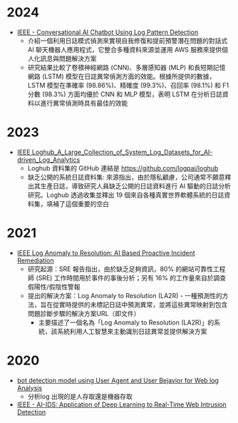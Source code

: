 
# 2024

- [IEEE - Conversational AI Chatbot Using Log Pattern Detection](https://ieeexplore.ieee.org/abstract/document/10743373)
  - 介紹一個利用日誌模式偵測來實現自我修復和提前預警潛在問題的對話式 AI 聊天機器人應用程式，它整合多種資料來源並運用 AWS 服務來提供個人化訊息與問題解決方案
  - 研究結果比較了卷積神經網路 (CNN)、多層感知器 (MLP) 和長短期記憶網路 (LSTM) 模型在日誌異常偵測方面的效能。根據所提供的數據，LSTM 模型在準確率 (98.86%)、精確度 (99.3%)、召回率 (98.1%) 和 F1 分數 (98.3%) 方面均優於 CNN 和 MLP 模型，表明 LSTM 在分析日誌資料以進行異常偵測時具有最佳的效能

 




# 2023

- [IEEE Loghub_A_Large_Collection_of_System_Log_Datasets_for_AI-driven_Log_Analytics](https://ieeexplore.ieee.org/abstract/document/10301257)
  - Loghub 資料集的 GitHub 連結是 https://github.com/logpai/loghub
  - 缺乏公開的系統日誌資料集: 來源指出，由於隱私顧慮，公司通常不願意釋出其生產日誌，導致研究人員缺乏公開的日誌資料進行 AI 驅動的日誌分析研究。Loghub 透過收集並釋出 19 個來自各種真實世界軟體系統的日誌資料集，填補了這個重要的空白

# 2021
- [IEEE Log Anomaly to Resolution: AI Based Proactive Incident Remediation](https://ieeexplore.ieee.org/abstract/document/9678815)
  - 研究起源：SRE 報告指出，由於缺乏足夠資訊，80% 的網站可靠性工程師 (SRE) 工作時間用於事件的事後分析；另有 16% 的工作量來自於調查假陽性/假陰性警報
  - 提出的解決方案：Log Anomaly to Resolution (LA2R) - 一種預測性的方法，旨在從實時提供的未標記日誌中預測異常，並將這些異常映射到包含問題診斷步驟的解決方案URL（即文件）
    - 主要描述了一個名為「Log Anomaly to Resolution (LA2R)」的系統，該系統利用人工智慧來主動識別日誌異常並提供解決方案   


# 2020
- [bot detection model using User Agent and User Bejavior for Web log Analysis](https://pdf.sciencedirectassets.com/280203/1-s2.0-S1877050920X00147/1-s2.0-S1877050920320871/main.pdf?X-Amz-Security-Token=IQoJb3JpZ2luX2VjEIL%2F%2F%2F%2F%2F%2F%2F%2F%2F%2FwEaCXVzLWVhc3QtMSJIMEYCIQCxSH%2F5rRzAWkwgMb1LRLMLK%2FqFbZw%2BvxCC5BtB3XNEeQIhAMk%2BHgUqxDeqbn4GGSTZqZra7%2BCTg%2FSmtsHQ7AGKJvr%2BKrsFCMr%2F%2F%2F%2F%2F%2F%2F%2F%2F%2FwEQBRoMMDU5MDAzNTQ2ODY1IgzN1nhaa5ixMtCKvlgqjwXPyUaBF1w7bFu17REP6awQB36bSRBL4cw8p30YUI7BJjB8EUpl2RDpZI29WbxW47c69%2F3jNJjEo4Lp8OztsPoJjBBjFI7w4jnWRL1MKWtImsgWHcZ%2BobIYwTswDQjnrZ0FxOioZxeVQHka8kUiO%2BF29PVZEs7%2B3b4XtETstQsZ0pYL7SvXlLJpEYxQhAQjnoQx%2B8sQikp%2Be%2FlG2z5nRxXgO5Xvm2GmO2DCBu%2B8%2BS%2BjznhnUSC8njegn6cBqwgBdIrZhejy3aTMKr11oRJoA0ZvgHR%2Fi4FqoCyC3HmiqvPME3MbcCRsQexTvDqv9g0qCTn8%2FCuDX%2Bgwqpn0iOcVmiUFG9XZKKEIM2Sc%2BuEbA0LQygqOw%2FHjDwN4NK321tPkbi8kWNVXdLXCQW2T%2Ff%2FTDDBMTLrFX1fH0hScbqLEHQMJLpunfvbLn7pEOkO898tGfMWMZ0TNo90d4LnnbwDbX2aMrkmyu9RDJPHeQhHZKu3Rn6H2RDSH%2FyEPMrCjVT%2FWU2LLp%2FC7nnyRl5YOk%2FPWySoQNyiK5Cab5vsYfyMPCNPdMqJbExbXAwZKBW%2BZqPTb6Ks2ateTJe5S7uIoRCp%2Bhi0GYIkWEkkPl5irvV8azQ7tYZMBrcZVc9n3d4O%2FMIDuQF%2FZpBdJpiqF%2FQDXKoP%2BIjRKFnzlS0mP%2BE2z6GxnCibCQPdo0uHhVY7TjCIhF7OyyVTbC2HmNCe9lo0E11wxTNH0texrBwfRJyx52Tm79Go9uMQefhiZahUIJuyEmy4yI22UF7dJh378sgn5kqg88hj%2FNhLtOO4u3H7o2Xe99UPE%2BlSKsmBlRqwhlg%2FBij5XZhfwtAsIJnC157v8VzMR%2FOmAJq1KwuGgnZJH8OR2%2BQLMMMveyL4GOrABTDfPnH1Z1rTQhHstS9DE5Cb4D2FHEfoB5O61gEZt2c2UWRDZn5dxJthmygKmSo2oxwexsFF%2FCI6wZr8Ki2k6uDXU%2BTl%2FeSZeqb4SfFYnJoIiGjRaFjYu9hZGEYHcFfPEcdvQcR0pceuVMEyd2YgFDbCtJtsivqaFOQzIQYgdXojDJS9u%2BZDb8QfTDybxbkOVCEBuCxkdTaxbBz8jIbsuHZwDXZsO%2FIjVkVPCAQUKSoU%3D&X-Amz-Algorithm=AWS4-HMAC-SHA256&X-Amz-Date=20250313T020056Z&X-Amz-SignedHeaders=host&X-Amz-Expires=300&X-Amz-Credential=ASIAQ3PHCVTY2JYKJGVY%2F20250313%2Fus-east-1%2Fs3%2Faws4_request&X-Amz-Signature=7f36338d3dad6d2134d218cd19be878e0ca09683fed2d4d4cdf7590a6e9ce8c3&hash=98ebf10ae68677ebf430da2a99273b946ac071b80a721d4dc2749c3e9b803f82&host=68042c943591013ac2b2430a89b270f6af2c76d8dfd086a07176afe7c76c2c61&pii=S1877050920320871&tid=spdf-c36b18ac-47cc-4a30-8489-f4a55a621079&sid=ef0869ab260a0541960ba70-a1e7896da03fgxrqa&type=client&tsoh=d3d3LnNjaWVuY2VkaXJlY3QuY29t&rh=d3d3LnNjaWVuY2VkaXJlY3QuY29t&ua=0e11575206570451075300&rr=91f7f0c5de728421&cc=tw)
  - 分析log 出現的是人存取還是機器存取 
- [IEEE - AI-IDS: Application of Deep Learning to Real-Time Web Intrusion Detection](https://ieeexplore.ieee.org/abstract/document/9063416)
